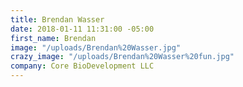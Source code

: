 ```yaml
---
title: Brendan Wasser
date: 2018-01-11 11:31:00 -05:00
first_name: Brendan
image: "/uploads/Brendan%20Wasser.jpg"
crazy_image: "/uploads/Brendan%20Wasser%20fun.jpg"
company: Core BioDevelopment LLC
---
```


